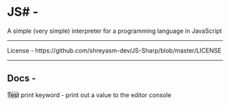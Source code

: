 # JS# -
A simple (very simple) interpreter for a programming language in JavaScript
<hr>
License - https://github.com/shreyasm-dev/JS-Sharp/blob/master/LICENSE
<hr>
<h2>
  Docs -
</h2>
<style>
.code {
  width: 100%;
  background-color: lightgray;
  border-radius: 5px;
}
</style>
<span class='code'>Test</span>
print keyword - print out a value to the editor console
